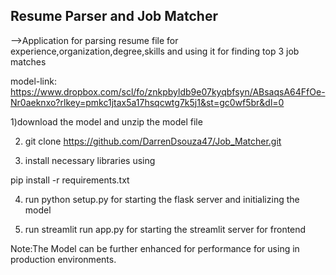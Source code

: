 ## Resume Parser and Job Matcher
-->Application for parsing resume file for experience,organization,degree,skills and using it for finding top 3 job matches

model-link: https://www.dropbox.com/scl/fo/znkpbyldb9e07kyqbfsyn/ABsaqsA64FfOe-Nr0aeknxo?rlkey=pmkc1jtax5a17hsqcwtg7k5j1&st=gc0wf5br&dl=0

1)download the model and unzip the model file

2) git clone https://github.com/DarrenDsouza47/Job_Matcher.git

3) install necessary libraries using

pip install -r requirements.txt

4) run python setup.py for starting the flask server and initializing the model

5) run streamlit run app.py for starting the streamlit server for frontend

Note:The Model can be further enhanced for performance for using in production environments.

